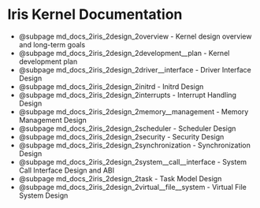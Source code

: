 # Iris Kernel Documentation

- @subpage md_docs_2iris_2design_2overview - Kernel design overview and long-term goals
- @subpage md_docs_2iris_2design_2development\_\_plan - Kernel development plan
- @subpage md_docs_2iris_2design_2driver\_\_interface - Driver Interface Design
- @subpage md_docs_2iris_2design_2initrd - Initrd Design
- @subpage md_docs_2iris_2design_2interrupts - Interrupt Handling Design
- @subpage md_docs_2iris_2design_2memory\_\_management - Memory Management Design
- @subpage md_docs_2iris_2design_2scheduler - Scheduler Design
- @subpage md_docs_2iris_2design_2security - Security Design
- @subpage md_docs_2iris_2design_2synchronization - Synchronization Design
- @subpage md_docs_2iris_2design_2system\_\_call\_\_interface - System Call Interface Design and ABI
- @subpage md_docs_2iris_2design_2task - Task Model Design
- @subpage md_docs_2iris_2design_2virtual\_\_file\_\_system - Virtual File System Design
